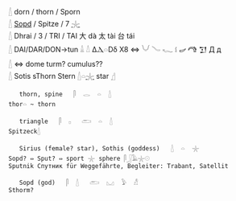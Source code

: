 𓇮 dorn / thorn / Sporn   
𓇮 [Sopd](https://en.wikipedia.org/wiki/Sopd) / Spitze / 7 [𓇼](𓇼)  
𓇮 Dhrai / 3 / TRI / TAI 大 dà 太 tài 台 tái  
𓇮 DAI/DAR/DON->tun 𓏙  𓏚 ΔⲆ𓏏Dδ X8 ⇔ 𓄋 𓄏 𓆑 𐇩 𐦜 𐂠 𒋛 Д д  
𓇮 ⇔ dome turm? cumulus??  
𓇮 Sotis sThorn Stern 𓇮𓏏[𓇼](𓇼) star [𓊨](𓊨)  
```  
   thorn, spine   𓋴  𓂋  𓏏  𓇮   
thor𓏏 ~ thorn  
  
   triangle   𓋴  𓊪   𓂧  𓏏  𓇮  
Spitzeck𓇮   
  
   Sirius (female? star), Sothis (goddess)   𓇮  𓏏  𓇼   
Sopd? ⇔ Sput? ⇔ sport 𓇼 sphere 𓋴𓃀𓄿𓇼𓇳   
Sputnik Спутник für Weggefährte, Begleiter: Trabant, Satellit  
  
   Sopd (god)   𓋴  𓇮   𓂧  𓈋  𓅱  𓀭   
Sthorm?  
```